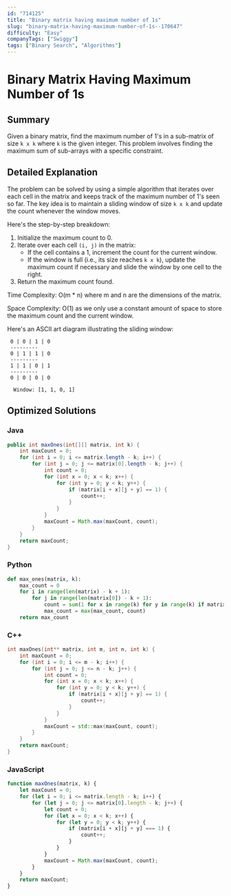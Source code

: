 ```yaml
---
id: "714125"
title: "Binary matrix having maximum number of 1s"
slug: "binary-matrix-having-maximum-number-of-1s--170647"
difficulty: "Easy"
companyTags: ["Swiggy"]
tags: ["Binary Search", "Algorithms"]
---
```


**Binary Matrix Having Maximum Number of 1s**
=========================================

## Summary
Given a binary matrix, find the maximum number of 1's in a sub-matrix of size `k x k` where `k` is the given integer. This problem involves finding the maximum sum of sub-arrays with a specific constraint.

## Detailed Explanation
The problem can be solved by using a simple algorithm that iterates over each cell in the matrix and keeps track of the maximum number of 1's seen so far. The key idea is to maintain a sliding window of size `k x k` and update the count whenever the window moves.

Here's the step-by-step breakdown:

1. Initialize the maximum count to 0.
2. Iterate over each cell `(i, j)` in the matrix:
	* If the cell contains a 1, increment the count for the current window.
	* If the window is full (i.e., its size reaches `k x k`), update the maximum count if necessary and slide the window by one cell to the right.
3. Return the maximum count found.

Time Complexity: O(m \* n) where m and n are the dimensions of the matrix.

Space Complexity: O(1) as we only use a constant amount of space to store the maximum count and the current window.

Here's an ASCII art diagram illustrating the sliding window:
```
 0 | 0 | 1 | 0
 ---------
 0 | 1 | 1 | 0
 ---------
 1 | 1 | 0 | 1
 ---------
 0 | 0 | 0 | 0

  Window: [1, 1, 0, 1]
```
## Optimized Solutions
### Java
```java
public int maxOnes(int[][] matrix, int k) {
    int maxCount = 0;
    for (int i = 0; i <= matrix.length - k; i++) {
        for (int j = 0; j <= matrix[0].length - k; j++) {
            int count = 0;
            for (int x = 0; x < k; x++) {
                for (int y = 0; y < k; y++) {
                    if (matrix[i + x][j + y] == 1) {
                        count++;
                    }
                }
            }
            maxCount = Math.max(maxCount, count);
        }
    }
    return maxCount;
}
```

### Python
```python
def max_ones(matrix, k):
    max_count = 0
    for i in range(len(matrix) - k + 1):
        for j in range(len(matrix[0]) - k + 1):
            count = sum(1 for x in range(k) for y in range(k) if matrix[i+x][j+y] == 1)
            max_count = max(max_count, count)
    return max_count
```

### C++
```cpp
int maxOnes(int** matrix, int m, int n, int k) {
    int maxCount = 0;
    for (int i = 0; i <= m - k; i++) {
        for (int j = 0; j <= n - k; j++) {
            int count = 0;
            for (int x = 0; x < k; x++) {
                for (int y = 0; y < k; y++) {
                    if (matrix[i + x][j + y] == 1) {
                        count++;
                    }
                }
            }
            maxCount = std::max(maxCount, count);
        }
    }
    return maxCount;
}
```

### JavaScript
```javascript
function maxOnes(matrix, k) {
    let maxCount = 0;
    for (let i = 0; i <= matrix.length - k; i++) {
        for (let j = 0; j <= matrix[0].length - k; j++) {
            let count = 0;
            for (let x = 0; x < k; x++) {
                for (let y = 0; y < k; y++) {
                    if (matrix[i + x][j + y] === 1) {
                        count++;
                    }
                }
            }
            maxCount = Math.max(maxCount, count);
        }
    }
    return maxCount;
}
```